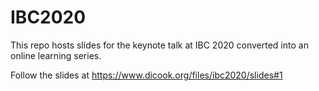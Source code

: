 # IBC2020
This repo hosts slides for the keynote talk at IBC 2020 converted into an online learning series. 

Follow the slides at https://www.dicook.org/files/ibc2020/slides#1
